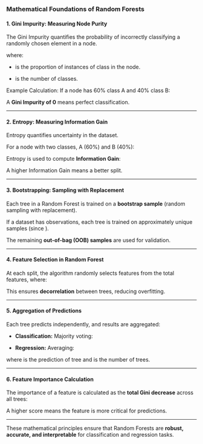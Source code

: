 

### **Mathematical Foundations of Random Forests**

#### **1. Gini Impurity: Measuring Node Purity**

The Gini Impurity quantifies the probability of incorrectly classifying a randomly chosen element in a node.

where:

- is the proportion of instances of class in the node.
    
- is the number of classes.
    

Example Calculation: If a node has 60% class A and 40% class B:

A **Gini Impurity of 0** means perfect classification.

---

#### **2. Entropy: Measuring Information Gain**

Entropy quantifies uncertainty in the dataset.

For a node with two classes, A (60%) and B (40%):

Entropy is used to compute **Information Gain**:

A higher Information Gain means a better split.

---

#### **3. Bootstrapping: Sampling with Replacement**

Each tree in a Random Forest is trained on a **bootstrap sample** (random sampling with replacement).

If a dataset has observations, each tree is trained on approximately unique samples (since ).

The remaining **out-of-bag (OOB) samples** are used for validation.

---

#### **4. Feature Selection in Random Forest**

At each split, the algorithm randomly selects features from the total features, where:

This ensures **decorrelation** between trees, reducing overfitting.

---

#### **5. Aggregation of Predictions**

Each tree predicts independently, and results are aggregated:

- **Classification:** Majority voting:
    
- **Regression:** Averaging:
    

where is the prediction of tree and is the number of trees.

---

#### **6. Feature Importance Calculation**

The importance of a feature is calculated as the **total Gini decrease** across all trees:

A higher score means the feature is more critical for predictions.

---

These mathematical principles ensure that Random Forests are **robust, accurate, and interpretable** for classification and regression tasks.
